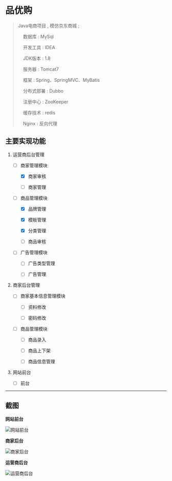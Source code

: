 # 品优购

> Java电商项目 , 模仿京东商城 ; 
> 
>     数据库 : MySql
> 
>     开发工具 : IDEA
> 
>     JDK版本 : 1.8
> 
>     服务器 : Tomcat7
> 
>     框架 : Spring、SpringMVC、MyBatis
> 
>     分布式部署 : Dubbo
> 
>     注册中心 : ZooKeeper
> 
>     缓存技术 : redis
> 
>     Nginx : 反向代理

## 主要实现功能

1. 运营商后台管理

   - [ ] 商家管理模块

     - [x] 商家审核
     
     - [ ] 商家管理

   - [ ] 商品管理模块

     - [x] 品牌管理

     - [x] 模板管理

     - [x] 分类管理

     - [ ] 商品审核

   - [ ] 广告管理模块

     - [ ] 广告类型管理

     - [ ] 广告管理

2. 商家后台管理

   - [ ] 商家基本信息管理模块

     - [ ] 资料修改

     - [ ] 密码修改

   - [ ] 商品管理模块

     - [ ] 商品录入

     - [ ] 商品上下架

     - [ ] 商品信息管理

3. 网站前台

   - [ ] 前台

---

## 截图

**网站前台**

![网站前台](https://ws1.sinaimg.cn/large/006RbZVIly1fy33txl0svj31hc0smx3b.jpg)



**商家后台**

![商家后台](https://ws1.sinaimg.cn/large/006RbZVIly1fy33tx54pcj31hc0smdi0.jpg)



**运营商后台**

![运营商后台](https://ws1.sinaimg.cn/large/006RbZVIly1fy33tx4ykrj31hc0smac9.jpg)
